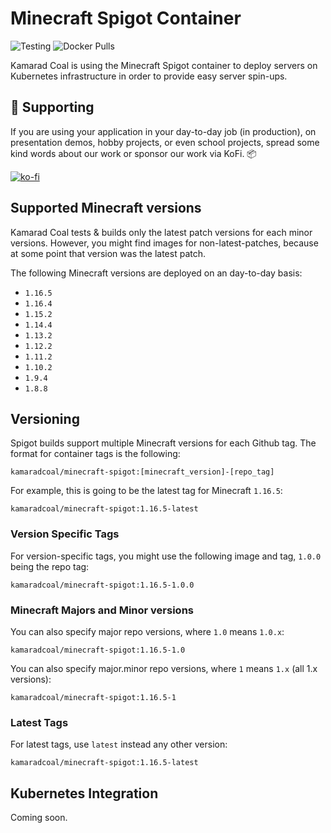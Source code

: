 Minecraft Spigot Container
==========================

![Testing](https://github.com/kamarad-coal/minecraft-spigot/workflows/Testing/badge.svg?branch=master)
![Docker Pulls](https://img.shields.io/docker/pulls/kamaradcoal/minecraft-spigot)

Kamarad Coal is using the Minecraft Spigot container to deploy servers on Kubernetes infrastructure in order to provide easy server spin-ups.

## 🤝 Supporting

If you are using your application in your day-to-day job (in production), on presentation demos, hobby projects, or even school projects, spread some kind words about our work or sponsor our work via KoFi. 📦

[![ko-fi](https://www.ko-fi.com/img/githubbutton_sm.svg)](https://ko-fi.com/R6R42U8CL)

## Supported Minecraft versions

Kamarad Coal tests & builds only the latest patch versions for each minor versions. However, you might find images for non-latest-patches, because at some point that version was the latest patch.

The following Minecraft versions are deployed on an day-to-day basis:

- `1.16.5`
- `1.16.4`
- `1.15.2`
- `1.14.4`
- `1.13.2`
- `1.12.2`
- `1.11.2`
- `1.10.2`
- `1.9.4`
- `1.8.8`

## Versioning

Spigot builds support multiple Minecraft versions for each Github tag. The format for container tags is the following:

```
kamaradcoal/minecraft-spigot:[minecraft_version]-[repo_tag]
```

For example, this is going to be the latest tag for Minecraft `1.16.5`:

```
kamaradcoal/minecraft-spigot:1.16.5-latest
```

### Version Specific Tags

For version-specific tags, you might use the following image and tag, `1.0.0` being the repo tag:

```
kamaradcoal/minecraft-spigot:1.16.5-1.0.0
```

### Minecraft Majors and Minor versions

You can also specify major repo versions, where `1.0` means `1.0.x`:

```
kamaradcoal/minecraft-spigot:1.16.5-1.0
```

You can also specify major.minor repo versions, where `1` means `1.x` (all 1.x versions):

```
kamaradcoal/minecraft-spigot:1.16.5-1
```

### Latest Tags

For latest tags, use `latest` instead any other version:

```
kamaradcoal/minecraft-spigot:1.16.5-latest
```

## Kubernetes Integration

Coming soon.
